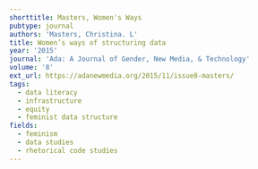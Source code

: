 ```yaml
---
shorttitle: Masters, Women's Ways
pubtype: journal
authors: 'Masters, Christina. L'
title: Women’s ways of structuring data
year: '2015'
journal: 'Ada: A Journal of Gender, New Media, & Technology'
volume: '8'
ext_url: https://adanewmedia.org/2015/11/issue8-masters/
tags:
  - data literacy
  - infrastructure
  - equity
  - feminist data structure
fields:
  - feminism
  - data studies
  - rhetorical code studies
---
```

